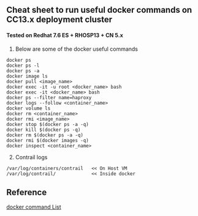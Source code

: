 ## Cheat sheet to run useful docker commands on CC13.x deployment cluster 
#### Tested on Redhat 7.6 ES + RHOSP13 + CN 5.x

1. Below are some of the docker useful commands 
```
docker ps
docker ps -l
docker ps -a
docker image ls
docker pull <image_name>
docker exec -it -u root <docker_name> bash
docker exec -it <docker_name> bash
docker ps --filter name=haproxy
docker logs --follow <container_name>
docker volume ls
docker rm <container_name>
docker rmi <image_name>
docker stop $(docker ps -a -q)
docker kill $(docker ps -q)
docker rm $(docker ps -a -q)
docker rmi $(docker images -q)
docker inspect <container_name>
```

2. Contrail logs
```
/var/log/containers/contrail   << On Host VM
/var/log/contrail/             << Inside docker
```

## Reference
[docker command List](https://docker.com)
